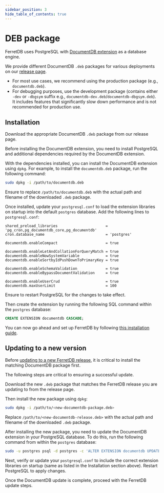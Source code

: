 ```yaml
---
sidebar_position: 3
hide_table_of_contents: true
---
```


# DEB package

FerretDB uses PostgreSQL with [DocumentDB extension](https://github.com/microsoft/documentdb) as a database engine.

We provide different DocumentDB `.deb` packages for various deployments on our [release page](https://github.com/FerretDB/documentdb/releases/).

- For most use cases, we recommend using the production package (e.g., `documentdb.deb`).
- For debugging purposes, use the development package (contains either `-dev` or `-dbgsym` suffix e.g., `documentdb-dev.deb`/`documentdb-dbgsym.deb`).
  It includes features that significantly slow down performance and is not recommended for production use.

## Installation

Download the appropriate DocumentDB `.deb` package from our release page.

Before installing the DocumentDB extension, you need to install PostgreSQL and additional dependencies required by the DocumentDB extension.

With the dependencies installed, you can install the DocumentDB extension using `dpkg`.
For example, to install the `documentdb.deb` package, run the following command:

```sh
sudo dpkg -i /path/to/documentdb.deb
```

Ensure to replace `/path/to/documentdb.deb` with the actual path and filename of the downloaded `.deb` package.

Once installed, update your `postgresql.conf` to load the extension libraries on startup into the default `postgres` database.
Add the following lines to `postgresql.conf`:

<!-- Keep in sync with https://github.com/FerretDB/documentdb/blob/ferretdb/ferretdb_packaging/10-preload.sh -->

```text
shared_preload_libraries                      = 'pg_cron,pg_documentdb_core,pg_documentdb'
cron.database_name                            = 'postgres'

documentdb.enableCompact                      = true

documentdb.enableLetAndCollationForQueryMatch = true
documentdb.enableNowSystemVariable            = true
documentdb.enableSortbyIdPushDownToPrimaryKey = true

documentdb.enableSchemaValidation             = true
documentdb.enableBypassDocumentValidation     = true

documentdb.enableUserCrud                     = true
documentdb.maxUserLimit                       = 100
```

Ensure to restart PostgreSQL for the changes to take effect.

Then create the extension by running the following SQL command within the `postgres` database:

```sql
CREATE EXTENSION documentdb CASCADE;
```

You can now go ahead and set up FerretDB by following [this installation guide](../ferretdb/deb.md).

## Updating to a new version

Before [updating to a new FerretDB release](../ferretdb/docker.md#updating-to-a-new-version), it is critical to install the matching DocumentDB package first.

The following steps are critical to ensuring a successful update.

Download the new `.deb` package that matches the FerretDB release you are updating to from the release page.

Then install the new package using `dpkg`:

```sh
sudo dpkg -i /path/to/<new-documentdb-package.deb>
```

Replace `/path/to/<new-documentdb-release.deb>` with the actual path and filename of the downloaded `.deb` package.

After installing the new package, you need to update the DocumentDB extension in your PostgreSQL database.
To do this, run the following command from within the `postgres` database:

```sh
sudo -u postgres psql -d postgres -c 'ALTER EXTENSION documentdb UPDATE;'
```

Next, verify or update your `postgresql.conf` to include the correct extension libraries on startup (same as listed in the Installation section above).
Restart PostgreSQL to apply changes.

Once the DocumentDB update is complete, proceed with the FerretDB update steps.
